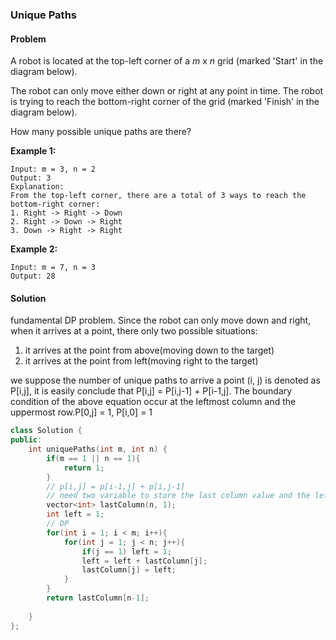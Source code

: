 ### Unique Paths

#### Problem

A robot is located at the top-left corner of a *m* x *n* grid (marked 'Start' in the diagram below).

The robot can only move either down or right at any point in time. The robot is trying to reach the bottom-right corner of the grid (marked 'Finish' in the diagram below).

How many possible unique paths are there?

**Example 1:**

```
Input: m = 3, n = 2
Output: 3
Explanation:
From the top-left corner, there are a total of 3 ways to reach the bottom-right corner:
1. Right -> Right -> Down
2. Right -> Down -> Right
3. Down -> Right -> Right
```

**Example 2:**

```
Input: m = 7, n = 3
Output: 28
```

#### Solution

fundamental DP problem. Since the robot can only move down and right, when it arrives at a point, there only two possible situations:

1. it arrives at the point from above(moving down to the target)
2. it arrives at the point from left(moving right to the target)

we suppose the number of unique paths to arrive a point (i, j) is denoted as P[i,j], it is easily conclude that P[i,j] = P[i,j-1] + P[i-1,j]. The boundary condition of the above equation occur at the leftmost column and the uppermost row.P[0,j] = 1, P[i,0] = 1

```c++
class Solution {
public:
    int uniquePaths(int m, int n) {
        if(m == 1 || n == 1){
            return 1;
        }
        // p[i,j] = p[i-1,j] + p[i,j-1]
        // need two variable to store the last column value and the left value of the target
        vector<int> lastColumn(n, 1);
        int left = 1;
        // DP
        for(int i = 1; i < m; i++){
            for(int j = 1; j < n; j++){
                if(j == 1) left = 1;
                left = left + lastColumn[j];
                lastColumn[j] = left;
            }
        }
        return lastColumn[n-1];
        
    }
};
```


